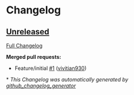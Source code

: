 # Changelog

## [Unreleased](https://github.com/vivitian930/tf-azurerm-win-vm-poc/tree/HEAD)

[Full Changelog](https://github.com/vivitian930/tf-azurerm-win-vm-poc/compare/d5e6455321b65e8593396251887808c7c855a616...HEAD)

**Merged pull requests:**

- Feature/initial [\#1](https://github.com/vivitian930/tf-azurerm-win-vm-poc/pull/1) ([vivitian930](https://github.com/vivitian930))



\* *This Changelog was automatically generated by [github_changelog_generator](https://github.com/github-changelog-generator/github-changelog-generator)*

